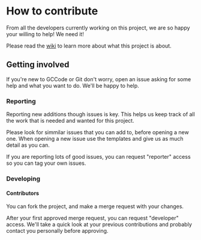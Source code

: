 # How to contribute

From all the developers currently working on this project, we are so happy your willing to help! We need it!

Please read the [wiki](https://gccode.ssc-spc.gc.ca/iitb-dgiit/sds/GOCWebTemplates/DotNetTemplates/wikis/home) to learn more about what this project is about.

## Getting involved

If you're new to GCCode or Git don't worry, open an issue asking for some help and what you want to do. We'll be happy to help.

### Reporting

Reporting new additions though issues is key. This helps us keep track of all the work that is needed and wanted for this project.

Please look for simmilar issues that you can add to, before opening a new one. When opening a new issue use the templates and give us as much detail as you can.

If you are reporting lots of good issues, you can request "reporter" access so you can tag your own issues.

### Developing

#### Contributors

You can fork the project, and make a merge request with your changes.

After your first approved merge request, you can request "developer" access. We'll take a quick look at your previous contributions and probably contact you personally before approving.